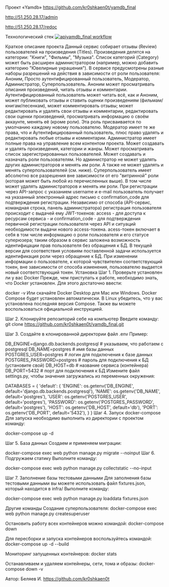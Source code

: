 Проект «Yamdb»
https://github.com/kr0shkaen0t/yamdb_final

http://51.250.28.17/admin

http://51.250.28.17/redoc

Технологический стек
[![apiyamdb_final workflow](https://github.com/kr0shkaen0t/yamdb_final/actions/workflows/yamdb_workflow.yml/badge.svg)](https://github.com/kr0shkaen0t/yamdb_final/actions/workflows/yamdb_workflow.yml)

Краткое описание проекта
Данный сервис собирает отзывы (Review) пользователей на произведения (Titles). Произведения делятся на категории: "Книги", "Фильмы", "Музыка". Список категорий (Category) может быть расширен администратором (например, можно добавить категорию "Ювелирные украшения").
В сервисе предусмотрены разные наборы разрешений на действия в зависимости от роли пользователя: Аноним, Просто аутентифицированный пользователь, Модератор, Администратор, Суперпользователь.
Аноним может просматривать описания произведений, читать отзывы и комментарии.
Аутентифицированный пользователь может читать всё, как и Аноним, может публиковать отзывы и ставить оценки произведениям (фильмам/книгам/песенкам), может комментировать отзывы; может редактировать и удалять свои отзывы и комментарии, редактировать свои оценки произведений, просматривать информацию о своём аккаунте, менять её (кроме роли). Эта роль присваивается по умолчанию каждому новому пользователю.
Модератор имеет те же права, что и Аутентифицированный пользователь, плюс право удалять и редактировать любые отзывы и комментарии.
Администратор имеет полные права на управление всем контентом проекта. Может создавать и удалять произведения, категории и жанры. Может просматривать список зарегистрированных пользователей. Может создавать и назначать роли пользователям. Но администратор не может удалять других администраторов и менять им роли. А также не может удалять и менять суперпользователей (см. ниже).
Суперпользователь имеет абсолютно все разрешения вне зависимости от его "витринной" роли (которая может быть любой из перечисленных выше). В том числе может удалять администраторов и менять им роли.
При регистрации через API-запрос с указанием username и e-mail пользователь получает на указанный электронный адрес письмо с confirmation_code для подтверждения регистрации.
Независимо от способа (API-сервис, командная строка, панель администратора) регистрация пользователя происходит с выдачей ему JWT-токенов: access - для доступа к ресурсам сервиса - и confirmation_code - для подтверждения первичной регистрации пользователя через API и ситуаций необходимости выдачи нового access-токена.
acess-токен включает в себя в том числе информацию о роли пользователя и его статусе суперюзера; таким образом в сервис заложена возможность идентифицации прав пользователя без обращения к БД. В текущей версии для соответствия условиям поставленной задачи используется идентификация роли через обращение к БД.
При изменении информации о пользователе, к которой чувствителен соответствующий токен, вне зависимости от способа изменения, пользователю выдается новый соответствующий токен.
Установка
Шаг 1. Проверьте установлен ли у вас Docker Прежде, чем приступать к работе, необходимо знать, что Docker установлен. Для этого достаточно ввести:

docker -v
Или скачайте Docker Desktop для Mac или Windows. Docker Compose будет установлен автоматически. В Linux убедитесь, что у вас установлена последняя версия Compose. Также вы можете воспользоваться официальной инструкцией.

Шаг 2. Клонируйте репозиторий себе на компьютер Введите команду: git clone https://github.com/kr0shkaen0t/yamdb_final.git

Шаг 3. Создайте в клонированной директории файл .env Пример:

DB_ENGINE=django.db.backends.postgresql # указываем, что работаем с postgresql
DB_NAME=postgres # имя базы данных
POSTGRES_USER=postgres # логин для подключения к базе данных
POSTGRES_PASSWORD=postgres # пароль для подключения к БД (установите свой)
DB_HOST=db # название сервиса (контейнера)
DB_PORT=5432 # порт для подключения к БД
Измените файл settings.py, чтобы значения загружались из переменных окружения:

DATABASES = {
    'default': {
        'ENGINE': os.getenv('DB_ENGINE', default='django.db.backends.postgresql'),
        'NAME': os.getenv('DB_NAME', default='postgres'),
        'USER': os.getenv('POSTGRES_USER', default='postgres'),
        'PASSWORD': os.getenv('POSTGRES_PASSWORD', default='postgres'),
        'HOST': os.getenv('DB_HOST', default='db'),
        'PORT': os.getenv('DB_PORT', default='5432'),
    }
}
Шаг 4. Запуск docker-compose Для запуска необходимо выполнить из директории с проектом команду:

docker-compose up -d

Шаг 5. База данных Создаем и применяем миграции:

docker-compose exec web python manage.py migrate --noinput
Шаг 6. Подгружаем статику Выполните команду:

docker-compose exec web python manage.py collectstatic --no-input

Шаг 7. Заполнение базы тестовыми данными Для заполнения базы тестовыми данными вы можете использовать файл fixtures.json, который находится в infra/ Выполните команду:

docker-compose exec web python manage.py loaddata fixtures.json

Другие команды Создание суперпользователя: docker-compose exec web python manage.py createsuperuser

Остановить работу всех контейнеров можно командой: docker-compose down

Для пересборки и запуска контейнеров воспользуйтесь командой: docker-compose up -d --build

Мониторинг запущенных контейнеров: docker stats

Останавливаем и удаляем контейнеры, сети, тома и образы: docker-compose down -v

Автор: Беляев И.
https://github.com/kr0shkaen0t
